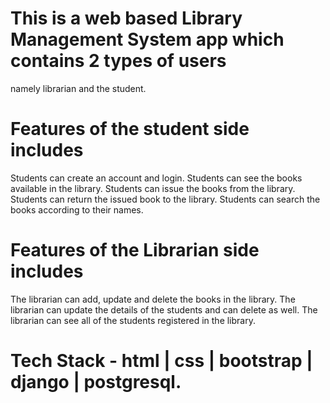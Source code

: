 # This is a web based Library Management System app which contains 2 types of users 
  namely librarian and the student.

# Features of the student side includes
  Students can create an account and login.
  Students can see the books available in the library.
  Students can issue the books from the library.
  Students can return the issued book to the library.
  Students can search the books according to their names.
  
# Features of the Librarian side includes
  The librarian can add, update and delete the books in the library.
  The librarian can update the details of the students and can delete as well.
  The librarian can see all of the students registered in the library.
  
# Tech Stack - html | css | bootstrap | django | postgresql.
